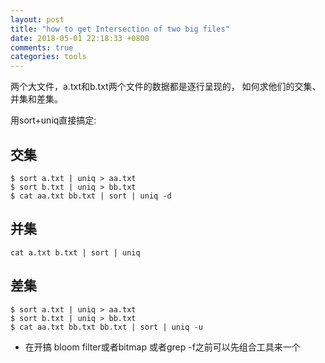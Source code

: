 ```yaml
---
layout: post
title: "how to get Intersection of two big files"
date: 2018-05-01 22:18:33 +0800
comments: true
categories: tools
---
```


两个大文件，a.txt和b.txt两个文件的数据都是逐行呈现的， 如何求他们的交集、并集和差集。

用sort+uniq直接搞定:

## 交集
```
$ sort a.txt | uniq > aa.txt
$ sort b.txt | uniq > bb.txt
$ cat aa.txt bb.txt | sort | uniq -d
```

## 并集

```
cat a.txt b.txt | sort | uniq
```

## 差集

```
$ sort a.txt | uniq > aa.txt
$ sort b.txt | uniq > bb.txt
$ cat aa.txt bb.txt bb.txt | sort | uniq -u
```

* 在开搞 bloom filter或者bitmap 或者grep -f之前可以先组合工具来一个
